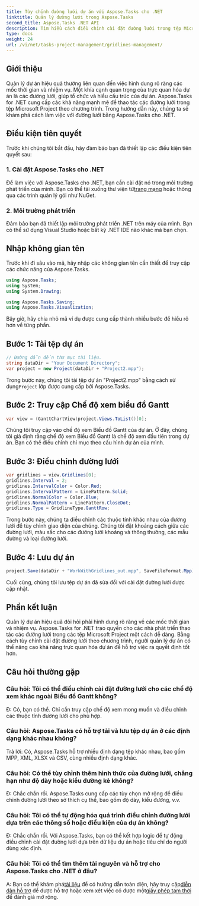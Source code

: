```yaml
---
title: Tùy chỉnh đường lưới dự án với Aspose.Tasks cho .NET
linktitle: Quản lý đường lưới trong Aspose.Tasks
second_title: Aspose.Tasks .NET API
description: Tìm hiểu cách điều chỉnh cài đặt đường lưới trong tệp Microsoft Project theo chương trình bằng cách sử dụng Aspose.Tasks cho .NET, trực quan hóa dự án và hiệu quả quản lý.
type: docs
weight: 24
url: /vi/net/tasks-project-management/gridlines-management/
---
```

## Giới thiệu
Quản lý dự án hiệu quả thường liên quan đến việc hình dung rõ ràng các mốc thời gian và nhiệm vụ. Một khía cạnh quan trọng của trực quan hóa dự án là các đường lưới, giúp tổ chức và hiểu cấu trúc của dự án. Aspose.Tasks for .NET cung cấp các khả năng mạnh mẽ để thao tác các đường lưới trong tệp Microsoft Project theo chương trình. Trong hướng dẫn này, chúng ta sẽ khám phá cách làm việc với đường lưới bằng Aspose.Tasks cho .NET.
## Điều kiện tiên quyết
Trước khi chúng tôi bắt đầu, hãy đảm bảo bạn đã thiết lập các điều kiện tiên quyết sau:
### 1. Cài đặt Aspose.Tasks cho .NET
Để làm việc với Aspose.Tasks cho .NET, bạn cần cài đặt nó trong môi trường phát triển của mình. Bạn có thể tải xuống thư viện từ[trang mạng](https://releases.aspose.com/tasks/net/) hoặc thông qua các trình quản lý gói như NuGet.
### 2. Môi trường phát triển
Đảm bảo bạn đã thiết lập môi trường phát triển .NET trên máy của mình. Bạn có thể sử dụng Visual Studio hoặc bất kỳ .NET IDE nào khác mà bạn chọn.
## Nhập không gian tên
Trước khi đi sâu vào mã, hãy nhập các không gian tên cần thiết để truy cập các chức năng của Aspose.Tasks.

```csharp
using Aspose.Tasks;
using System;
using System.Drawing;

using Aspose.Tasks.Saving;
using Aspose.Tasks.Visualization;
```

Bây giờ, hãy chia nhỏ mã ví dụ được cung cấp thành nhiều bước để hiểu rõ hơn về từng phần.
## Bước 1: Tải tệp dự án
```csharp
// Đường dẫn đến thư mục tài liệu.
string dataDir = "Your Document Directory";
var project = new Project(dataDir + "Project2.mpp");
```
 Trong bước này, chúng tôi tải tệp dự án "Project2.mpp" bằng cách sử dụng`Project` lớp được cung cấp bởi Aspose.Tasks.
## Bước 2: Truy cập Chế độ xem biểu đồ Gantt
```csharp
var view = (GanttChartView)project.Views.ToList()[0];
```
Chúng tôi truy cập vào chế độ xem Biểu đồ Gantt của dự án. Ở đây, chúng tôi giả định rằng chế độ xem Biểu đồ Gantt là chế độ xem đầu tiên trong dự án. Bạn có thể điều chỉnh chỉ mục theo cấu hình dự án của mình.
## Bước 3: Điều chỉnh đường lưới
```csharp
var gridlines = view.Gridlines[0];
gridlines.Interval = 2;
gridlines.IntervalColor = Color.Red;
gridlines.IntervalPattern = LinePattern.Solid;
gridlines.NormalColor = Color.Blue;
gridlines.NormalPattern = LinePattern.CloseDot;
gridlines.Type = GridlineType.GanttRow;
```
Trong bước này, chúng ta điều chỉnh các thuộc tính khác nhau của đường lưới để tùy chỉnh giao diện của chúng. Chúng tôi đặt khoảng cách giữa các đường lưới, màu sắc cho các đường lưới khoảng và thông thường, các mẫu đường và loại đường lưới.
## Bước 4: Lưu dự án
```csharp
project.Save(dataDir + "WorkWithGridlines_out.mpp", SaveFileFormat.Mpp);
```
Cuối cùng, chúng tôi lưu tệp dự án đã sửa đổi với cài đặt đường lưới được cập nhật.
## Phần kết luận
Quản lý dự án hiệu quả đòi hỏi phải hình dung rõ ràng về các mốc thời gian và nhiệm vụ. Aspose.Tasks for .NET trao quyền cho các nhà phát triển thao tác các đường lưới trong các tệp Microsoft Project một cách dễ dàng. Bằng cách tùy chỉnh cài đặt đường lưới theo chương trình, người quản lý dự án có thể nâng cao khả năng trực quan hóa dự án để hỗ trợ việc ra quyết định tốt hơn.
## Câu hỏi thường gặp
### Câu hỏi: Tôi có thể điều chỉnh cài đặt đường lưới cho các chế độ xem khác ngoài Biểu đồ Gantt không?
Đ: Có, bạn có thể. Chỉ cần truy cập chế độ xem mong muốn và điều chỉnh các thuộc tính đường lưới cho phù hợp.
### Câu hỏi: Aspose.Tasks có hỗ trợ tải và lưu tệp dự án ở các định dạng khác nhau không?
Trả lời: Có, Aspose.Tasks hỗ trợ nhiều định dạng tệp khác nhau, bao gồm MPP, XML, XLSX và CSV, cùng nhiều định dạng khác.
### Câu hỏi: Có thể tùy chỉnh thêm hình thức của đường lưới, chẳng hạn như độ dày hoặc kiểu đường kẻ không?
Đ: Chắc chắn rồi. Aspose.Tasks cung cấp các tùy chọn mở rộng để điều chỉnh đường lưới theo sở thích cụ thể, bao gồm độ dày, kiểu đường, v.v.
### Câu hỏi: Tôi có thể tự động hóa quá trình điều chỉnh đường lưới dựa trên các thông số hoặc điều kiện của dự án không?
Đ: Chắc chắn rồi. Với Aspose.Tasks, bạn có thể kết hợp logic để tự động điều chỉnh cài đặt đường lưới dựa trên dữ liệu dự án hoặc tiêu chí do người dùng xác định.
### Câu hỏi: Tôi có thể tìm thêm tài nguyên và hỗ trợ cho Aspose.Tasks cho .NET ở đâu?
 A: Bạn có thể khám phá[tài liệu](https://reference.aspose.com/tasks/net/) để có hướng dẫn toàn diện, hãy truy cập[diễn đàn hỗ trợ](https://forum.aspose.com/c/tasks/15) để được hỗ trợ hoặc xem xét việc có được một[giấy phép tạm thời](https://purchase.aspose.com/temporary-license/) để đánh giá mở rộng.
